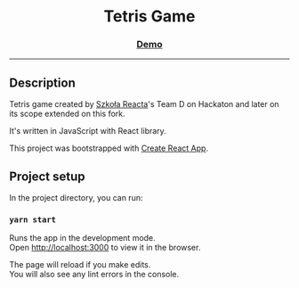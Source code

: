 <h1 align="center">Tetris Game</h1>
<h3 align="center"><a href="https://weronikaolejniczak.github.io/tetris/" target="_blank" rel="noopener noreferrer">Demo</a></h3>

---

## Description

Tetris game created by [Szkoła Reacta](https://github.com/szkola-reacta)'s Team D on Hackaton and later on its scope extended on this fork.

It's written in JavaScript with React library.

This project was bootstrapped with [Create React App](https://github.com/facebook/create-react-app).

## Project setup

In the project directory, you can run:

### `yarn start`

Runs the app in the development mode.\
Open [http://localhost:3000](http://localhost:3000) to view it in the browser.

The page will reload if you make edits.\
You will also see any lint errors in the console.
